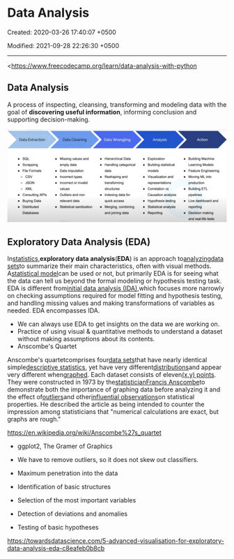 # Data Analysis

Created: 2020-03-26 17:40:07 +0500

Modified: 2021-09-28 22:26:30 +0500

---

<https://www.freecodecamp.org/learn/data-analysis-with-python

## Data Analysis

A process of inspecting, cleansing, transforming and modeling data with the goal of **discovering useful information**, informing conclusion and supporting decision-making.

![image](media/Data-Analysis-image1.jpeg)



## Exploratory Data Analysis (EDA)

In[statistics](https://en.wikipedia.org/wiki/Statistics),**exploratory data analysis**(**EDA**) is an approach to[analyzing](https://en.wikipedia.org/wiki/Data_analysis)[data sets](https://en.wikipedia.org/wiki/Data_set)to summarize their main characteristics, often with visual methods. A[statistical model](https://en.wikipedia.org/wiki/Statistical_model)can be used or not, but primarily EDA is for seeing what the data can tell us beyond the formal modeling or hypothesis testing task. EDA is different from[initial data analysis (IDA)](https://en.wikipedia.org/wiki/Data_analysis#Initial_data_analysis),which focuses more narrowly on checking assumptions required for model fitting and hypothesis testing, and handling missing values and making transformations of variables as needed. EDA encompasses IDA.
-   We can always use EDA to get insights on the data we are working on.
-   Practice of using visual & quantitative methods to understand a dataset without making assumptions about its contents.
-   Anscombe's Quartet

Anscombe's quartetcomprises four[data sets](https://en.wikipedia.org/wiki/Data_set)that have nearly identical simple[descriptive statistics](https://en.wikipedia.org/wiki/Descriptive_statistics), yet have very different[distributions](https://en.wikipedia.org/wiki/Probability_distribution)and appear very different when[graphed](https://en.wikipedia.org/wiki/Plot_(graphics)). Each dataset consists of eleven[(x,y) points](https://en.wikipedia.org/wiki/Cartesian_coordinate_system). They were constructed in 1973 by the[statistician](https://en.wikipedia.org/wiki/Statistician)[Francis Anscombe](https://en.wikipedia.org/wiki/Francis_Anscombe)to demonstrate both the importance of graphing data before analyzing it and the effect of[outliers](https://en.wikipedia.org/wiki/Outlier)and other[influential observations](https://en.wikipedia.org/wiki/Influential_observations)on statistical properties. He described the article as being intended to counter the impression among statisticians that "numerical calculations are exact, but graphs are rough."

<https://en.wikipedia.org/wiki/Anscombe%27s_quartet>


-   ggplot2, The Gramer of Graphics
-   We have to remove outliers, so it does not skew out classifiers.


-   Maximum penetration into the data
-   Identification of basic structures
-   Selection of the most important variables
-   Detection of deviations and anomalies
-   Testing of basic hypotheses

<https://towardsdatascience.com/5-advanced-visualisation-for-exploratory-data-analysis-eda-c8eafeb0b8cb>
